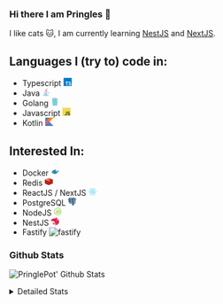 ### Hi there I am Pringles 👋

I like cats 🐱, I am currently learning [NestJS](https://nestjs.com) and [NextJS](https://nextjs.org).

## Languages I (try to) code in:
 - Typescript <img src="https://raw.githubusercontent.com/devicons/devicon/master/icons/typescript/typescript-original.svg" alt="typescript" width="15" height="15"/>
 - Java <img src="https://raw.githubusercontent.com/devicons/devicon/master/icons/java/java-original.svg" alt="java" width="15" height="15"/>
 - Golang <img src="https://raw.githubusercontent.com/devicons/devicon/master/icons/go/go-original.svg" alt="go" width="15" height="15"/>
 - Javascript <img src="https://raw.githubusercontent.com/devicons/devicon/master/icons/javascript/javascript-original.svg" alt="javascript" width="15" height="15"/>
 - Kotlin <img src="https://raw.githubusercontent.com/devicons/devicon/master/icons/kotlin/kotlin-original.svg" alt="kotlin" width="15" height="15"/>

## Interested In:
 - Docker <img src="https://raw.githubusercontent.com/devicons/devicon/master/icons/docker/docker-original.svg" alt="docker" width="15" height="15"/>
 - Redis <img src="https://raw.githubusercontent.com/devicons/devicon/master/icons/redis/redis-original.svg" alt="redis" width="15" height="15"/>
 - ReactJS / NextJS <img src="https://raw.githubusercontent.com/devicons/devicon/master/icons/react/react-original.svg" alt="react" width="15" height="15"/>
 - PostgreSQL <img src="https://raw.githubusercontent.com/devicons/devicon/master/icons/postgresql/postgresql-original.svg" alt="postgresql" width="15" height="15"/>
 - NodeJS <img src="https://raw.githubusercontent.com/devicons/devicon/master/icons/nodejs/nodejs-original.svg" alt="nodejs" width="15" height="15"/>
 - NestJS <img src="https://raw.githubusercontent.com/devicons/devicon/master/icons/nestjs/nestjs-plain.svg" alt="nestjs" width="15" height="15"/>
 - Fastify <img src="https://devicons.railway.app/i/fastify-dark.svg" alt="fastify" width="15" height="15"/>

### Github Stats
![PringlePot' Github Stats](https://github-readme-stats.vercel.app/api?username=PringlePot&show_icons=true&theme=dark&count_private=true)

<details>
  <summary>Detailed Stats</summary>
    
<!--START_SECTION:waka-->
![Profile Views](http://img.shields.io/badge/Profile%20Views-72-blue)

![Lines of code](https://img.shields.io/badge/From%20Hello%20World%20I%27ve%20Written-152914%20lines%20of%20code-blue)

**🐱 My Github Data** 

> 🏆 624 Contributions in the Year 2021
 > 
> 📦 90.1 kB Used in Github's Storage 
 > 
> 💼 Opted to Hire
 > 
> 📜 7 Public Repositories 
 > 
> 🔑 11 Private Repositories  
 > 
**I'm an Early 🐤** 

```text
🌞 Morning    94 commits     ████░░░░░░░░░░░░░░░░░░░░░   18.54% 
🌆 Daytime    198 commits    █████████░░░░░░░░░░░░░░░░   39.05% 
🌃 Evening    215 commits    ██████████░░░░░░░░░░░░░░░   42.41% 
🌙 Night      0 commits      ░░░░░░░░░░░░░░░░░░░░░░░░░   0.0%

```
📅 **I'm Most Productive on Monday** 

```text
Monday       122 commits    ██████░░░░░░░░░░░░░░░░░░░   24.06% 
Tuesday      52 commits     ██░░░░░░░░░░░░░░░░░░░░░░░   10.26% 
Wednesday    58 commits     ██░░░░░░░░░░░░░░░░░░░░░░░   11.44% 
Thursday     59 commits     ███░░░░░░░░░░░░░░░░░░░░░░   11.64% 
Friday       37 commits     █░░░░░░░░░░░░░░░░░░░░░░░░   7.3% 
Saturday     83 commits     ████░░░░░░░░░░░░░░░░░░░░░   16.37% 
Sunday       96 commits     ████░░░░░░░░░░░░░░░░░░░░░   18.93%

```


📊 **This Week I Spent My Time On** 

```text
⌚︎ Time Zone: Europe/Amsterdam

💬 Programming Languages: 
TypeScript               3 hrs 56 mins       █████████████████████░░░░   86.34% 
JavaScript               22 mins             ██░░░░░░░░░░░░░░░░░░░░░░░   8.08% 
JSON                     12 mins             █░░░░░░░░░░░░░░░░░░░░░░░░   4.45% 
Bash                     3 mins              ░░░░░░░░░░░░░░░░░░░░░░░░░   1.1% 
Other                    0 secs              ░░░░░░░░░░░░░░░░░░░░░░░░░   0.02%

🔥 Editors: 
VS Code                  4 hrs 33 mins       █████████████████████████   100.0%

🐱‍💻 Projects: 
site                     2 hrs 8 mins        ███████████░░░░░░░░░░░░░░   47.14% 
mail service             1 hr 37 mins        █████████░░░░░░░░░░░░░░░░   35.54% 
Backend                  42 mins             ███░░░░░░░░░░░░░░░░░░░░░░   15.43% 
Unknown Project          5 mins              ░░░░░░░░░░░░░░░░░░░░░░░░░   1.89%

💻 Operating System: 
Windows                  4 hrs 28 mins       ████████████████████████░   98.11% 
Linux                    5 mins              ░░░░░░░░░░░░░░░░░░░░░░░░░   1.89%

```

**I Mostly Code in Java** 

```text
Java                     7 repos             ███████████░░░░░░░░░░░░░░   43.75% 
Python                   2 repos             ███░░░░░░░░░░░░░░░░░░░░░░   12.5% 
JavaScript               2 repos             ███░░░░░░░░░░░░░░░░░░░░░░   12.5% 
TypeScript               2 repos             ███░░░░░░░░░░░░░░░░░░░░░░   12.5% 
Kotlin                   1 repo              █░░░░░░░░░░░░░░░░░░░░░░░░   6.25%

```


**Timeline**

![Chart not found](https://raw.githubusercontent.com/PringlePot/PringlePot/main/charts/bar_graph.png) 


 Last Updated on 18/09/2021
<!--END_SECTION:waka-->

</details>
